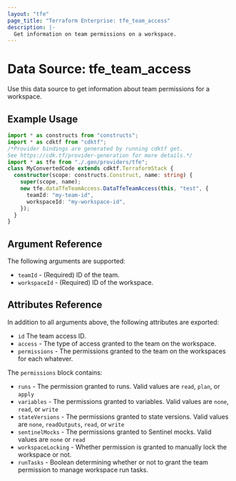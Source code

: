 ```yaml
---
layout: "tfe"
page_title: "Terraform Enterprise: tfe_team_access"
description: |-
  Get information on team permissions on a workspace.
---
```


# Data Source: tfe_team_access

Use this data source to get information about team permissions for a workspace.

## Example Usage

```typescript
import * as constructs from "constructs";
import * as cdktf from "cdktf";
/*Provider bindings are generated by running cdktf get.
See https://cdk.tf/provider-generation for more details.*/
import * as tfe from "./.gen/providers/tfe";
class MyConvertedCode extends cdktf.TerraformStack {
  constructor(scope: constructs.Construct, name: string) {
    super(scope, name);
    new tfe.dataTfeTeamAccess.DataTfeTeamAccess(this, "test", {
      teamId: "my-team-id",
      workspaceId: "my-workspace-id",
    });
  }
}

```

## Argument Reference

The following arguments are supported:

* `teamId` - (Required) ID of the team.
* `workspaceId` - (Required) ID of the workspace.

## Attributes Reference

In addition to all arguments above, the following attributes are exported:

* `id` The team access ID.
* `access` - The type of access granted to the team on the workspace.
* `permissions` - The permissions granted to the team on the workspaces for each whatever.

The `permissions` block contains:

* `runs` - The permission granted to runs. Valid values are `read`, `plan`, or `apply`
* `variables` - The permissions granted to variables. Valid values are `none`, `read`, or `write`
* `stateVersions` - The permissions granted to state versions. Valid values are `none`, `readOutputs`, `read`, or `write`
* `sentinelMocks` - The permissions granted to Sentinel mocks. Valid values are `none` or `read`
* `workspaceLocking` - Whether permission is granted to manually lock the workspace or not.
* `runTasks` - Boolean determining whether or not to grant the team permission to manage workspace run tasks.

<!-- cache-key: cdktf-0.17.0-pre.15 input-95b20b8ad069cffffc1863d16cd9001f0074da34b788353d4b343912d7784d80 -->